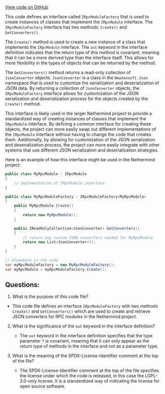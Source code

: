 [View code on GitHub](https://github.com/NethermindEth/nethermind/src/Nethermind/Nethermind.JsonRpc/Modules/IRpcModuleFactory.cs)

This code defines an interface called `IRpcModuleFactory` that is used to create instances of classes that implement the `IRpcModule` interface. The `IRpcModuleFactory` interface has two methods: `Create()` and `GetConverters()`. 

The `Create()` method is used to create a new instance of a class that implements the `IRpcModule` interface. The `out` keyword in the interface definition indicates that the return type of this method is covariant, meaning that it can be a more derived type than the interface itself. This allows for more flexibility in the types of objects that can be returned by the method. 

The `GetConverters()` method returns a read-only collection of `JsonConverter` objects. `JsonConverter` is a class in the `Newtonsoft.Json` namespace that is used to customize the serialization and deserialization of JSON data. By returning a collection of `JsonConverter` objects, the `IRpcModuleFactory` interface allows for customization of the JSON serialization and deserialization process for the objects created by the `Create()` method. 

This interface is likely used in the larger Nethermind project to provide a standardized way of creating instances of classes that implement the `IRpcModule` interface. By defining a common interface for creating these objects, the project can more easily swap out different implementations of the `IRpcModule` interface without having to change the code that creates them. Additionally, by allowing for customization of the JSON serialization and deserialization process, the project can more easily integrate with other systems that use different JSON serialization and deserialization strategies. 

Here is an example of how this interface might be used in the Nethermind project:

```csharp
public class MyRpcModule : IRpcModule
{
    // implementation of IRpcModule interface
}

public class MyRpcModuleFactory : IRpcModuleFactory<MyRpcModule>
{
    public MyRpcModule Create()
    {
        return new MyRpcModule();
    }

    public IReadOnlyCollection<JsonConverter> GetConverters()
    {
        // return any custom JSON converters needed for MyRpcModule
        return new List<JsonConverter>();
    }
}

// elsewhere in the code
var myRpcModuleFactory = new MyRpcModuleFactory();
var myRpcModule = myRpcModuleFactory.Create();
```
## Questions: 
 1. What is the purpose of this code file?
   - This code file defines an interface `IRpcModuleFactory` with two methods `Create()` and `GetConverters()` which are used to create and retrieve JSON converters for RPC modules in the Nethermind project.

2. What is the significance of the `out` keyword in the interface definition?
   - The `out` keyword in the interface definition specifies that the type parameter `T` is covariant, meaning that it can only appear as the return type of methods in the interface and not as a parameter type.

3. What is the meaning of the SPDX-License-Identifier comment at the top of the file?
   - The SPDX-License-Identifier comment at the top of the file specifies the license under which the code is released, in this case the LGPL-3.0-only license. It is a standardized way of indicating the license for open source software.